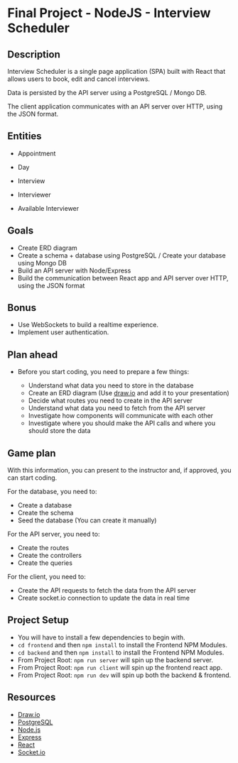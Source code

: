 # Final Project - NodeJS - Interview Scheduler

## Description

Interview Scheduler is a single page application (SPA) built with React that allows users to book, edit and cancel interviews.

Data is persisted by the API server using a PostgreSQL / Mongo DB.

The client application communicates with an API server over HTTP, using the JSON format.

## Entities

-   Appointment

-   Day

-   Interview

-   Interviewer

-   Available Interviewer

## Goals

-   Create ERD diagram
-   Create a schema + database using PostgreSQL / Create your database using Mongo DB
-   Build an API server with Node/Express
-   Build the communication between React app and API server over HTTP, using the JSON format

## Bonus

-   Use WebSockets to build a realtime experience.
-   Implement user authentication.

## Plan ahead

-   Before you start coding, you need to prepare a few things:

    -   Understand what data you need to store in the database
    -   Create an ERD diagram (Use [draw.io](https://www.draw.io/) and add it to your presentation)
    -   Decide what routes you need to create in the API server
    -   Understand what data you need to fetch from the API server
    -   Investigate how components will communicate with each other
    -   Investigate where you should make the API calls and where you should store the data

## Game plan

With this information, you can present to the instructor and, if approved, you can start coding.

For the database, you need to:

-   Create a database
-   Create the schema
-   Seed the database (You can create it manually)

For the API server, you need to:

-   Create the routes
-   Create the controllers
-   Create the queries

For the client, you need to:

-   Create the API requests to fetch the data from the API server
-   Create socket.io connection to update the data in real time

## Project Setup

-   You will have to install a few dependencies to begin with.
-   `cd frontend` and then `npm install` to install the Frontend NPM Modules.
-   `cd backend` and then `npm install` to install the Frontend NPM Modules.
-   From Project Root: `npm run server` will spin up the backend server.
-   From Project Root: `npm run client` will spin up the frontend react app.
-   From Project Root: `npm run dev` will spin up both the backend & frontend.

## Resources

-   [Draw.io](https://www.draw.io/)
-   [PostgreSQL](https://www.postgresql.org/)
-   [Node.js](https://nodejs.org/en/)
-   [Express](https://expressjs.com/)
-   [React](https://reactjs.org/)
-   [Socket.io](https://socket.io/)
